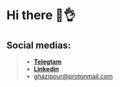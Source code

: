 # Hi there 👋👌
## Social medias:
>- **[Telegtam](https://t.me/pghazipour)**
>- **[Linkedin](https://www.linkedin.com/in/parsa-ghazipour-3301b3229/)**
>- <ghazipour@protonmail.com>
